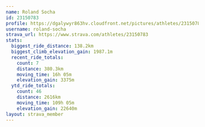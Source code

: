 ```yaml
---
name: Roland Socha
id: 23150783
profile: https://dgalywyr863hv.cloudfront.net/pictures/athletes/23150783/14745672/4/large.jpg
username: roland-socha
strava_url: https://www.strava.com/athletes/23150783
stats:
  biggest_ride_distance: 138.2km
  biggest_climb_elevation_gain: 1987.1m
  recent_ride_totals:
    count: 7
    distance: 380.3km
    moving_time: 16h 05m
    elevation_gain: 3375m
  ytd_ride_totals:
    count: 46
    distance: 2616km
    moving_time: 109h 05m
    elevation_gain: 22640m
layout: strava_member
--- 
```

